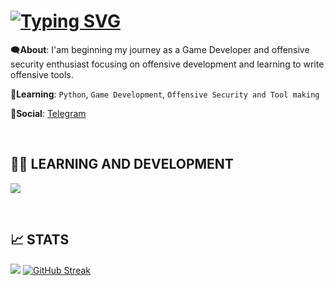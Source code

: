 <h1>
<a href="https://git.io/typing-svg"><img src="https://readme-typing-svg.demolab.com?font=JetBrains+Mono&size=15&duration=2000&pause=1000&color=1EC899&random=false&lines=Hey%2C+it's+Blade-Z!;Blade-Z%3A+finding+bugs+to+make+them+feature;Blade-Z%3A+using+microsoft+word+as+my+IDE;Blade-Z%3A+fear+from+third-eye" alt="Typing SVG" /></a>
</h1>

🗨️**About**: I'am beginning my journey as a Game Developer and offensive security enthusiast focusing on offensive development and learning to write offensive tools. 

🌱**Learning**: `Python`, `Game Development`, `Offensive Security and Tool making`

🔗**Social**: [Telegram](https://t.me/UnderDeeds)

</br>
<h2>👨‍💻 LEARNING AND DEVELOPMENT</h2>
<p>
  <a href="https://skillicons.dev">
    <img src="https://skillicons.dev/icons?i=python,git,github,rust,cpp,vscode,visualstudio,linux,kali,unity,unreal" />
  </a>
</p>

</br>
<h2>📈 STATS</h2>
<picture>
  <source
    srcset="https://github-readme-stats.vercel.app/api?username=B1ade-Z&show_icons=true&rank_icon=github&border_radius=10&theme=dark"
    media="(prefers-color-scheme: dark)"
  />
  <source
    srcset="https://github-readme-stats.vercel.app/api?username=Blade-Z&show_icons=true"
    media="(prefers-color-scheme: light), (prefers-color-scheme: no-preference)"
  />
  <img src="https://github-readme-stats.vercel.app/api?username=Blade-Z&show_icons=true" />
</picture>
<a href="https://git.io/streak-stats"><img src="https://streak-stats.demolab.com?user=B1ade-Z&theme=dark&mode=weekly&card_width=475" alt="GitHub Streak" /></a>
